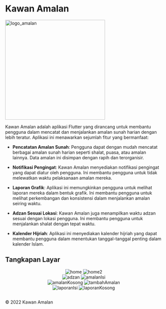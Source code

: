 # Kawan Amalan

<img width="320" height="320" alt="logo_amalan" src="https://github.com/Aizan05/flutter_kawan_amalan/assets/110684395/902d6c80-622b-4339-a6fa-d5c8e7616f5c">


Kawan Amalan adalah aplikasi Flutter yang dirancang untuk membantu pengguna dalam mencatat dan menjalankan amalan sunah harian dengan lebih teratur. Aplikasi ini menawarkan sejumlah fitur yang bermanfaat:

- **Pencatatan Amalan Sunah**: Pengguna dapat dengan mudah mencatat berbagai amalan sunah harian seperti shalat, puasa, atau amalan lainnya. Data amalan ini disimpan dengan rapih dan terorganisir.

- **Notifikasi Pengingat**: Kawan Amalan menyediakan notifikasi pengingat yang dapat diatur oleh pengguna. Ini membantu pengguna untuk tidak melewatkan waktu pelaksanaan amalan mereka.

- **Laporan Grafik**: Aplikasi ini memungkinkan pengguna untuk melihat laporan mereka dalam bentuk grafik. Ini membantu pengguna untuk melihat perkembangan dan konsistensi dalam menjalankan amalan seiring waktu.

- **Adzan Sesuai Lokasi**: Kawan Amalan juga menampilkan waktu adzan sesuai dengan lokasi pengguna. Ini membantu pengguna untuk menjalankan shalat dengan tepat waktu.

- **Kalender Hijriah**: Aplikasi ini menyediakan kalender hijriah yang dapat membantu pengguna dalam menentukan tanggal-tanggal penting dalam kalender Islam.

## Tangkapan Layar

<div align="center">
  <img  alt="home" src="https://github.com/Aizan05/flutter_kawan_amalan/assets/110684395/a46315f1-5e11-4244-8677-3cb1aac2b871">
  <img  alt="home2" src="https://github.com/Aizan05/flutter_kawan_amalan/assets/110684395/2908179b-4583-4a13-89f3-83b38e13be64">
</div>

<div align="center">
  <img  alt="adzan" src="https://github.com/Aizan05/flutter_kawan_amalan/assets/110684395/f0719880-a84e-476a-b03d-387fb4964022">
  <img  alt="amalanIsi" src="https://github.com/Aizan05/flutter_kawan_amalan/assets/110684395/23071762-0635-4db4-ad17-ce83b3e060b5">
</div>

<div align="center">
  <img  alt="amalanKosong" src="https://github.com/Aizan05/flutter_kawan_amalan/assets/110684395/11fb1606-d60c-44f3-b8e2-046854346e95">
  <img  alt="tambahAmalan" src="https://github.com/Aizan05/flutter_kawan_amalan/assets/110684395/856646ca-b1dc-4b59-8a24-6d3ea29ead13">
</div>

<div align="center">
  <img  alt="laporanIsi" src="https://github.com/Aizan05/flutter_kawan_amalan/assets/110684395/645cea0e-971f-4a96-8587-fc6c1d5762d0">
  <img  alt="laporanKosong" src="https://github.com/Aizan05/flutter_kawan_amalan/assets/110684395/fcf3a24a-ac9c-42d3-ae25-964ca9eecf90">
</div>




## 
© 2022 Kawan Amalan

